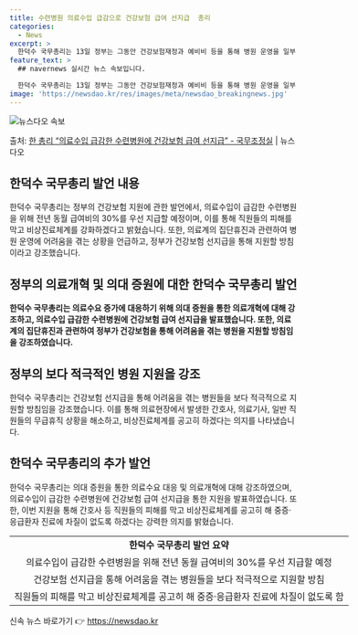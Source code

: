 ```yaml
---
title: 수련병원 의료수입 급감으로 건강보험 급여 선지급  총리
categories:
  - News
excerpt: >
  한덕수 국무총리는 13일 정부는 그동안 건강보험재정과 예비비 등을 통해 병원 운영을 일부 지원해왔으나, 앞으…
feature_text: >
  ## navernews 실시간 뉴스 속보입니다.

  한덕수 국무총리는 13일 정부는 그동안 건강보험재정과 예비비 등을 통해 병원 운영을 일부 지원해왔으나, 앞으…
image: 'https://newsdao.kr/res/images/meta/newsdao_breakingnews.jpg'
---
```


![뉴스다오 속보](https://newsdao.kr/res/images/meta/newsdao_breakingnews.jpg)

<p>출처: <a href="https://newsdao.kr/3793" rel="dofollow">한 총리 “의료수입 급감한 수련병원에 건강보험 급여 선지급” - 국무조정실</a> | 뉴스다오</p>

<h2 data-ke-size="size26">한덕수 국무총리 발언 내용</h2>
<p data-ke-size="size16">한덕수 국무총리는 정부의 건강보험 지원에 관한 발언에서, 의료수입이 급감한 수련병원을 위해 전년 동월 급여비의 30%를 우선 지급할 예정이며, 이를 통해 직원들의 피해를 막고 비상진료체계를 강화하겠다고 밝혔습니다. 또한, 의료계의 집단휴진과 관련하여 병원 운영에 어려움을 겪는 상황을 언급하고, 정부가 건강보험 선지급을 통해 지원할 방침이라고 강조했습니다.</p>

<h2 data-ke-size="size26">정부의 의료개혁 및 의대 증원에 대한 한덕수 국무총리 발언</h2>
<p data-ke-size="size16"><b>한덕수 국무총리는 의료수요 증가에 대응하기 위해 의대 증원을 통한 의료개혁에 대해 강조하고, 의료수입 급감한 수련병원에 건강보험 급여 선지급을 발표했습니다. 또한, 의료계의 집단휴진과 관련하여 정부가 건강보험을 통해 어려움을 겪는 병원을 지원할 방침임을 강조하였습니다.</b></p>

<h2 data-ke-size="size26">정부의 보다 적극적인 병원 지원을 강조</h2>
<p data-ke-size="size16">한덕수 국무총리는 건강보험 선지급을 통해 어려움을 겪는 병원들을 보다 적극적으로 지원할 방침임을 강조했습니다. 이를 통해 의료현장에서 발생한 간호사, 의료기사, 일반 직원들의 무급휴직 상황을 해소하고, 비상진료체계를 공고히 하겠다는 의지를 나타냈습니다.</p>

<h2 data-ke-size="size26">한덕수 국무총리의 추가 발언</h2>
<p data-ke-size="size16">한덕수 국무총리는 의대 증원을 통한 의료수요 대응 및 의료개혁에 대해 강조하였으며, 의료수입이 급감한 수련병원에 건강보험 급여 선지급을 통한 지원을 발표하였습니다. 또한, 이번 지원을 통해 간호사 등 직원들의 피해를 막고 비상진료체계를 공고히 해 중증·응급환자 진료에 차질이 없도록 하겠다는 강력한 의지를 밝혔습니다.</p>

<table style="width: 650px;">
<tbody>
<tr>
<td style="text-align: center; height: 17px;"><b>한덕수 국무총리 발언 요약</b></td>
</tr>
<tr>
<td style="text-align: center; height: 17px;">의료수입이 급감한 수련병원을 위해 전년 동월 급여비의 30%를 우선 지급할 예정</td>
</tr>
<tr>
<td style="text-align: center; height: 17px;">건강보험 선지급을 통해 어려움을 겪는 병원들을 보다 적극적으로 지원할 방침</td>
</tr>
<tr>
<td style="text-align: center; height: 17px;">직원들의 피해를 막고 비상진료체계를 공고히 해 중증·응급환자 진료에 차질이 없도록 함</td>
</tr>
</tbody>
</table>
 

신속 뉴스 바로가기 👉 <a href="https://newsdao.kr" rel="dofollow">https://newsdao.kr</a>


